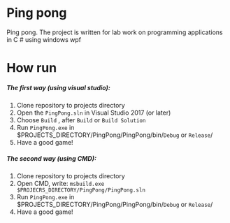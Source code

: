 # Ping pong
Ping pong. The project is written for lab work on programming applications in C # using windows wpf
# How run
##### The first way (using visual studio):
1) Clone repository to projects directory
2) Open the `PingPong.sln` in Visual Studio 2017 (or later)
3) Choose `Build` , after `Build` or `Build Solution`
4) Run `PingPong.exe` in $PROJECTS_DIRECTORY/PingPong/PingPong/bin/`Debug` or `Release`/
5) Have a good game!
##### The second way (using CMD):
1) Clone repository to projects directory
2) Open CMD, write: `msbuild.exe $PROJECRS_DIRECTORY/PingPong/PingPong.sln`
3) Run `PingPong.exe` in $PROJECTS_DIRECTORY/PingPong/PingPong/bin/`Debug` or `Release`/
4) Have a good game!
